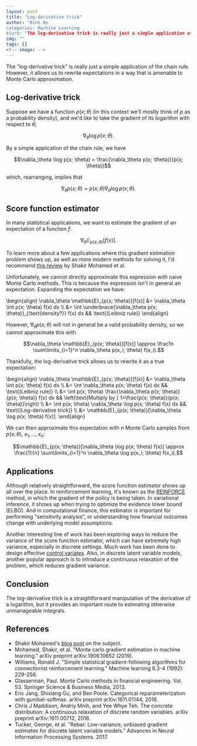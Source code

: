 ```yaml
---
layout: post
title: "Log-derivative trick"
author: "Binh Ho
categories: Machine Learning
blurb: "The log-derivative trick is really just a simple application of the chain rule. However, it allows us to rewrite expectations in a way that is amenable to Monte Carlo approximation."
img: ""
tags: []
<!-- image: -->
---
```



The "log-derivative trick" is really just a simple application of the chain rule. However, it allows us to rewrite expectations in a way that is amenable to Monte Carlo approximation.

## Log-derivative trick

Suppose we have a function $p(x; \theta)$ (in this context we'll mostly think of $p$ as a probability density), and we'd like to take the gradient of its logarithm with respect to $\theta$,

$$\nabla_\theta \log p(x; \theta).$$

By a simple application of the chain rule, we have

$$\nabla_\theta \log p(x; \theta) = \frac{\nabla_\theta p(x; \theta)}{p(x; \theta)}$$

which, rearranging, implies that

$$\nabla_\theta p(x; \theta) = p(x; \theta) \nabla_\theta \log p(x; \theta).$$

## Score function estimator

In many statistical applications, we want to estimate the gradient of an expectation of a function $f$:

$$\nabla_\theta \mathbb{E}_{p(x; \theta)}[f(x)].$$

To learn more about a few applications where this gradient estimation problem shows up, as well as more modern methods for solving it, I'd recommend [this review](https://arxiv.org/abs/1906.10652) by Shakir Mohamed et al. 

Unfortunately, we cannot directly approximate this expression with naive Monte Carlo methods. This is because the expression isn't in general an expectation. Expanding the expectation we have:

\begin{align} \nabla_\theta \mathbb{E}\_{p(x; \theta)}[f(x)] &= \nabla_\theta \int p(x; \theta) f(x)  dx \\\ &= \int \underbrace{\nabla_\theta p(x; \theta)}_{\text{density?}} f(x)  dx && \text{(Leibniz rule)} \end{align}

However, $\nabla_\theta p(x; \theta)$ will not in general be a valid probability density, so we cannot approximate this with

$$\nabla_\theta \mathbb{E}_{p(x; \theta)}[f(x)] \approx \frac1n \sum\limits_{i=1}^n \nabla_\theta p(x_i; \theta) f(x_i).$$

Thankfully, the log-derivative trick allows us to rewrite it as a true expectation:

\begin{align} \nabla_\theta \mathbb{E}\_{p(x; \theta)}[f(x)] &= \nabla_\theta \int p(x; \theta) f(x)  dx \\\ &= \int \nabla_\theta p(x; \theta) f(x)  dx && \text{(Leibniz rule)} \\\ &= \int p(x; \theta) \frac{\nabla_\theta  p(x; \theta)}{p(x; \theta)}  f(x) dx && \left(\text{Multiply by } 1=\frac{p(x; \theta)}{p(x; \theta)}\right) \\\ &= \int p(x; \theta) \nabla_\theta \log  p(x; \theta)  f(x) dx  && \text{(Log-derivative trick)} \\\ &= \mathbb{E}\_{p(x; \theta)}[\nabla_\theta \log  p(x; \theta)  f(x)]. \end{align}

We can then approximate this expectation with $n$ Monte Carlo samples from $p(x; \theta)$, $x_1, \dots, x_n$:

$$\mathbb{E}_{p(x; \theta)}[\nabla_\theta \log  p(x; \theta)  f(x)] \approx \frac{1}{n} \sum\limits_{i=1}^n \nabla_\theta \log  p(x_i; \theta)  f(x_i).$$

## Applications

Although relatively straightforward, the score function estimator shows up all over the place. In reinforcement learning, it's known as the [REINFORCE](https://link.springer.com/article/10.1007/BF00992696) method, in which the gradient of the policy is being taken. In variational inference, it shows up when trying to optimize the evidence lower bound (ELBO). And in computational finance, this estimator is important for performing "sensitivity analysis", or understanding how financial outcomes change with underlying model assumptions.

Another interesting line of work has been exploring ways to reduce the variance of the score function estimator, which can have extremely high variance, especially in discrete settings. Much work has been done to design effective [control variates](https://callmequant.github.io/statistics/controlvariates.html). Also, in discrete latent variable models, another popular approach is to introduce a continuous relaxation of the problem, which reduces gradient variance.

## Conclusion

The log-derivative trick is a straightforward manipulation of the derivative of a logarithm, but it provides an important route to estimating otherwise unmanageable integrals.

## References

- Shakir Mohamed's [blog post](http://blog.shakirm.com/2015/11/machine-learning-trick-of-the-day-5-log-derivative-trick/) on the subject.
- Mohamed, Shakir, et al. "Monte carlo gradient estimation in machine learning." arXiv preprint arXiv:1906.10652 (2019).
- Williams, Ronald J. "Simple statistical gradient-following algorithms for connectionist reinforcement learning." Machine learning 8.3-4 (1992): 229-256.
- Glasserman, Paul. Monte Carlo methods in financial engineering. Vol. 53. Springer Science & Business Media, 2013.
- Eric Jang, Shixiang Gu, and Ben Poole. Categorical reparameterization with gumbel-softmax. arXiv
preprint arXiv:1611.01144, 2016.
- Chris J Maddison, Andriy Mnih, and Yee Whye Teh. The concrete distribution: A continuous
relaxation of discrete random variables. arXiv preprint arXiv:1611.00712, 2016.
- Tucker, George, et al. "Rebar: Low-variance, unbiased gradient estimates for discrete latent variable models." Advances in Neural Information Processing Systems. 2017.

